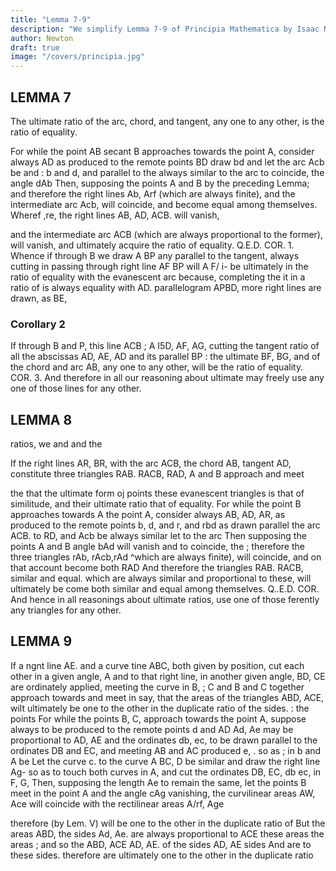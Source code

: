 ```yaml
---
title: "Lemma 7-9"
description: "We simplify Lemma 7-9 of Principia Mathematica by Isaac Newton"
author: Newton
draft: true
image: "/covers/principia.jpg"
---
```





## LEMMA 7

The ultimate ratio of the arc, chord, and tangent, any one to any other, is the ratio of equality. 

For while the point
AB
secant
B
approaches towards the point A, consider always
AD as produced to the remote points
BD draw bd and let the arc Acb be
and
:
b and d,
and parallel
to the
always similar to the arc
to coincide, the angle dAb
Then, supposing the points A and B
by the preceding Lemma; and therefore the right lines Ab,
Arf (which are always finite), and the intermediate arc Acb, will coincide,
and become equal among themselves.
Wheref ,re, the right lines AB, AD,
ACB.
will vanish,

and the intermediate arc ACB (which are always proportional to the
former), will vanish, and ultimately acquire the ratio of equality. Q.E.D.
COR. 1. Whence if through B we draw
A
BP
any
parallel to the tangent, always cutting
in
passing through
right line
AF
BP will
A
F/
i-
be ultimately in the
ratio of equality with the evanescent arc
because, completing the
it
in
a
ratio
of
is
always
equality with AD.
parallelogram APBD,
more right lines are drawn, as BE,

### Corollary 2

If through B and
P, this line
ACB
;
A
I5D, AF, AG, cutting the tangent
ratio of all the abscissas AD, AE,
AD
and
its parallel
BP
:
the ultimate
BF, BG, and of the chord and arc AB,
any one to any other, will be the ratio of equality.
COR. 3. And therefore in all our reasoning about ultimate
may freely use any one of those lines for any other.


## LEMMA 8 

ratios, we
and
and the

If the right lines AR, BR, with the arc ACB, the chord AB,
tangent AD, constitute three triangles RAB. RACB, RAD,
A and B
approach and meet

the
that the ultimate form oj
points
these evanescent triangles is that of similitude,
and
their ultimate
ratio that of equality.
For while the point
B
approaches towards
A
the point A, consider always AB, AD, AR,
as produced to the remote points b, d, and r,
and rbd as drawn parallel
the arc
ACB.
to
RD, and
Acb be always similar
let
to the arc
Then supposing the points A and B
angle bAd will vanish and
to coincide, the
;
therefore the three triangles rAb, rAcb,rAd
^which are always finite), will coincide, and on that account become both
RAD
And therefore the triangles RAB. RACB,
similar and equal.
which are always similar and proportional to these, will ultimately be
come both similar and equal among themselves. Q..E.D.
COR. And hence in
all
reasonings about ultimate ratios,
use
one
of
those
ferently
any
triangles for any other.


## LEMMA 9 

If a ngnt line AE. and a curve tine ABC, both given by position, cut
each other in a given angle, A
and to that right line, in another
given angle, BD, CE are ordinately applied, meeting the curve in B,
;
C and
B and C together approach towards and meet in
say, that the areas of the triangles ABD, ACE, wilt
ultimately be one to the other in the duplicate ratio of the sides.
:
the points
For while the points B, C, approach
towards the point A, suppose always
to be produced to the remote points d and
AD
Ad, Ae may be proportional to
AD, AE and the ordinates db, ec, to be
drawn parallel to the ordinates DB and
EC, and meeting AB and AC produced
e,
.
so as
;
in b
and
A be
Let the curve
c.
to the curve
A BC,
D
be similar
and draw the right line
Ag- so as to touch both curves in A, and
cut the ordinates DB, EC, db ec, in F, G,
Then, supposing the length Ae to remain the same, let the points B
meet in the point A and the angle cAg vanishing, the curvilinear
areas AW, Ace will coincide with the rectilinear areas A/rf, Age

therefore (by Lem. V) will be one to the other in the
duplicate ratio of
But the areas ABD,
the sides Ad, Ae.
are always proportional to
ACE
these areas
the areas
;
and so the
ABD, ACE
AD, AE.
of the sides
AD, AE
sides
And
are to these sides.
therefore
are ultimately one to the other in the
duplicate ratio

